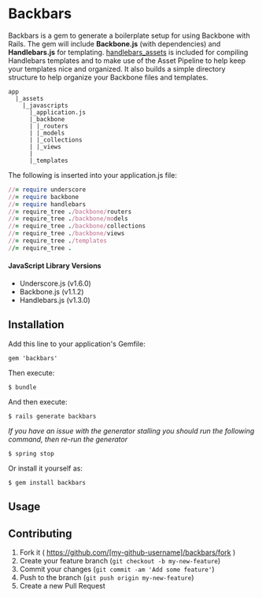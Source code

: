 # Backbars

Backbars is a gem to generate a boilerplate setup for using Backbone with Rails. The gem will include __Backbone.js__ (with dependencies) and __Handlebars.js__ for templating. [handlebars_assets](https://github.com/leshill/handlebars_assets) is included for compiling Handlebars templates and to make use of the Asset Pipeline to help keep your templates nice and organized. It also builds a simple directory structure to help organize your Backbone files and templates.

```
app
  |_assets
    |_javascripts
      |_application.js
      |_backbone
      | |_routers
      | |_models
      | |_collections
      | |_views
      |
      |_templates
```

The following is inserted into your application.js file:
```ruby
//= require underscore
//= require backbone
//= require handlebars
//= require_tree ./backbone/routers
//= require_tree ./backbone/models
//= require_tree ./backbone/collections
//= require_tree ./backbone/views
//= require_tree ./templates
//= require_tree .
```

#### JavaScript Library Versions
  - Underscore.js (v1.6.0)
  - Backbone.js (v1.1.2)
  - Handlebars.js (v1.3.0)


## Installation

Add this line to your application's Gemfile:

    gem 'backbars'

Then execute:

    $ bundle

And then execute:

    $ rails generate backbars

_If you have an issue with the generator stalling you should run the following command, then re-run the generator_

    $ spring stop

Or install it yourself as:

    $ gem install backbars

## Usage


## Contributing

1. Fork it ( https://github.com/[my-github-username]/backbars/fork )
2. Create your feature branch (`git checkout -b my-new-feature`)
3. Commit your changes (`git commit -am 'Add some feature'`)
4. Push to the branch (`git push origin my-new-feature`)
5. Create a new Pull Request
